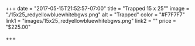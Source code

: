 +++
date = "2017-05-15T21:52:57-07:00"
title = "Trapped 15 x 25\""
image = "./15x25_redyellowbluewhitebgws.png"
alt = "Trapped"
color = "#F7F7F7"
link1 = "images/15x25_redyellowbluewhitebgws.png"
link2 = ""
price = "$225.00"

+++
